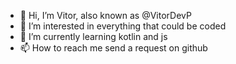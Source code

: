 - 👋 Hi, I’m Vitor, also known as @VitorDevP
- 👀 I’m interested in everything that could be coded
- 🌱 I’m currently learning kotlin and js
- 📫 How to reach me send a request on github

<!---
VitorDevP/VitorDevP is a ✨ special ✨ repository because its `README.md` (this file) appears on your GitHub profile.
You can click the Preview link to take a look at your changes.
--->
